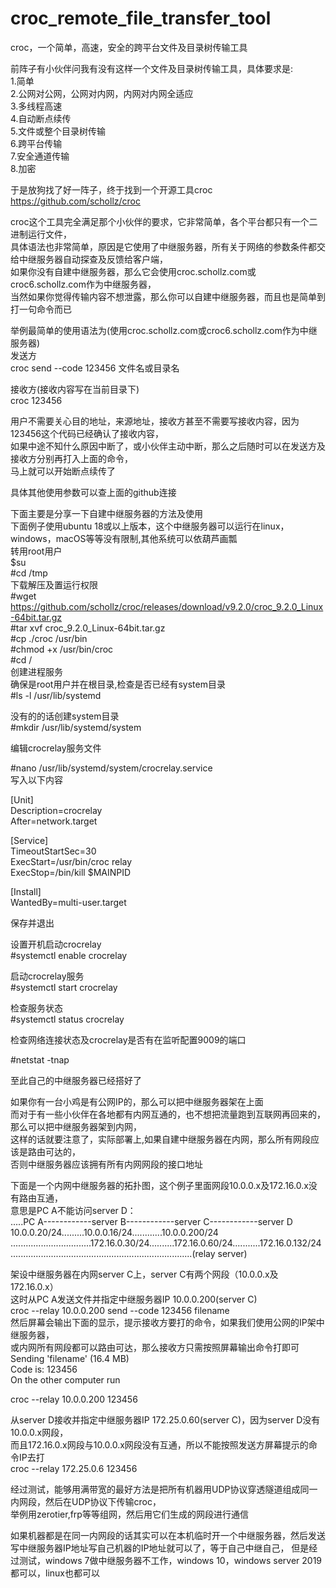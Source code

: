 # croc_remote_file_transfer_tool 
croc，一个简单，高速，安全的跨平台文件及目录树传输工具 
  
前阵子有小伙伴问我有没有这样一个文件及目录树传输工具，具体要求是:   
1.简单  
2.公网对公网，公网对内网，内网对内网全适应  
3.多线程高速   
4.自动断点续传   
5.文件或整个目录树传输  
6.跨平台传输  
7.安全通道传输  
8.加密  
  
于是放狗找了好一阵子，终于找到一个开源工具croc  
https://github.com/schollz/croc  
  
croc这个工具完全满足那个小伙伴的要求，它非常简单，各个平台都只有一个二进制运行文件，  
具体语法也非常简单，原因是它使用了中继服务器，所有关于网络的参数条件都交给中继服务器自动探查及反馈给客户端，  
如果你没有自建中继服务器，那么它会使用croc.schollz.com或croc6.schollz.com作为中继服务器，  
当然如果你觉得传输内容不想泄露，那么你可以自建中继服务器，而且也是简单到打一句命令而已  
  
举例最简单的使用语法为(使用croc.schollz.com或croc6.schollz.com作为中继服务器)  
发送方  
croc send --code 123456 文件名或目录名  
  
接收方(接收内容写在当前目录下)  
croc 123456  
  
用户不需要关心目的地址，来源地址，接收方甚至不需要写接收内容，因为123456这个代码已经确认了接收内容，  
如果中途不知什么原因中断了，或小伙伴主动中断，那么之后随时可以在发送方及接收方分别再打入上面的命令，  
马上就可以开始断点续传了  
  
具体其他使用参数可以查上面的github连接  
  
下面主要是分享一下自建中继服务器的方法及使用  
下面例子使用ubuntu 18或以上版本，这个中继服务器可以运行在linux，windows，macOS等等没有限制,其他系统可以依葫芦画瓢  
转用root用户  
$su  
#cd /tmp  
下载解压及置运行权限  
#wget https://github.com/schollz/croc/releases/download/v9.2.0/croc_9.2.0_Linux-64bit.tar.gz  
#tar xvf croc_9.2.0_Linux-64bit.tar.gz  
#cp ./croc /usr/bin  
#chmod +x /usr/bin/croc  
#cd /  
创建进程服务  
确保是root用户并在根目录,检查是否已经有system目录  
#ls -l /usr/lib/systemd  
  
没有的的话创建system目录  
#mkdir /usr/lib/systemd/system  
  
编辑crocrelay服务文件  
  
#nano /usr/lib/systemd/system/crocrelay.service  
写入以下内容  
  
[Unit]  
Description=crocrelay  
After=network.target  
  
[Service]  
TimeoutStartSec=30  
ExecStart=/usr/bin/croc relay  
ExecStop=/bin/kill $MAINPID  
  
[Install]  
WantedBy=multi-user.target  
  
保存并退出  
  
设置开机启动crocrelay  
#systemctl enable crocrelay  
  
启动crocrelay服务   
#systemctl start crocrelay  
  
检查服务状态  
#systemctl status crocrelay  
  
检查网络连接状态及crocrelay是否有在监听配置9009的端口  
  
#netstat -tnap  
  
至此自己的中继服务器已经搭好了  
  
如果你有一台小鸡是有公网IP的，那么可以把中继服务器架在上面  
而对于有一些小伙伴在各地都有内网互通的，也不想把流量跑到互联网再回来的，那么可以把中继服务器架到内网，  
这样的话就要注意了，实际部署上,如果自建中继服务器在内网，那么所有网段应该是路由可达的，  
否则中继服务器应该拥有所有内网网段的接口地址  
  
下面是一个内网中继服务器的拓扑图，这个例子里面网段10.0.0.x及172.16.0.x没有路由互通，  
意思是PC A不能访问server D：  
.....PC A------------server B------------server C------------server D    
10.0.0.20/24.........10.0.0.16/24............10.0.0.200/24      
................................172.16.0.30/24..........172.16.0.60/24...........172.16.0.132/24   
........................................................................(relay server)  
  
架设中继服务器在内网server C上，server C有两个网段（10.0.0.x及172.16.0.x）  
这时从PC A发送文件并指定中继服务器IP 10.0.0.200(server C)  
croc --relay 10.0.0.200 send --code 123456 filename  
然后屏幕会输出下面的显示，提示接收方要打的命令，如果我们使用公网的IP架中继服务器，  
或内网所有网段都可以路由可达，那么接收方只需按照屏幕输出命令打即可  
Sending 'filename' (16.4 MB)          
Code is: 123456  
On the other computer run  
  
croc --relay 10.0.0.200 123456  
  
从server D接收并指定中继服务器IP 172.25.0.60(server C)，因为server D没有10.0.0.x网段，  
而且172.16.0.x网段与10.0.0.x网段没有互通，所以不能按照发送方屏幕提示的命令IP去打  
croc --relay 172.25.0.6 123456  
  
经过测试，能够用满带宽的最好方法是把所有机器用UDP协议穿透隧道组成同一内网段，然后在UDP协议下传输croc，  
举例用zerotier,frp等等组网，然后用它们生成的网段进行通信  
  
如果机器都是在同一内网段的话其实可以在本机临时开一个中继服务器，然后发送写中继服务器IP地址写自己机器的IP地址就可以了，等于自己中继自己，
但是经过测试，windows 7做中继服务器不工作，windows 10，windows server 2019都可以，linux也都可以  
  
  
